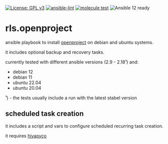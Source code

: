 [![License: GPL v3](https://img.shields.io/badge/License-GPL%20v3-blue.svg)](http://www.gnu.org/licenses/gpl-3.0)
[![ansible-lint](https://github.com/Rosa-Luxemburgstiftung-Berlin/rls.openproject/actions/workflows/lint.yml/badge.svg)](https://github.com/Rosa-Luxemburgstiftung-Berlin/rls.openproject/actions/workflows/lint.yml)
[![molecule test](https://github.com/Rosa-Luxemburgstiftung-Berlin/rls.openproject/actions/workflows/molecule.yml/badge.svg)](https://github.com/Rosa-Luxemburgstiftung-Berlin/rls.openproject/actions/workflows/molecule.yml)
![Ansible 12 ready](https://img.shields.io/badge/ansible_12-ready-green?logo=ansible&labelColor=black)


# rls.openproject
ansible playbook to install [openproject](https://www.openproject.org/) on debian and ubuntu systems.

it includes optional backup and recovery tasks.

currently tested with different ansible versions (2.9 - 2.18¹) and:
 * debian 12
 * debian 11
 * ubuntu 22.04
 * ubuntu 20.04

¹) - the tests usually include a run with the latest stabel version

## scheduled task creation

it includes a script and vars to configure scheduled recurring task creation.

it requires [hiyapyco](https://github.com/zerwes/hiyapyco)
